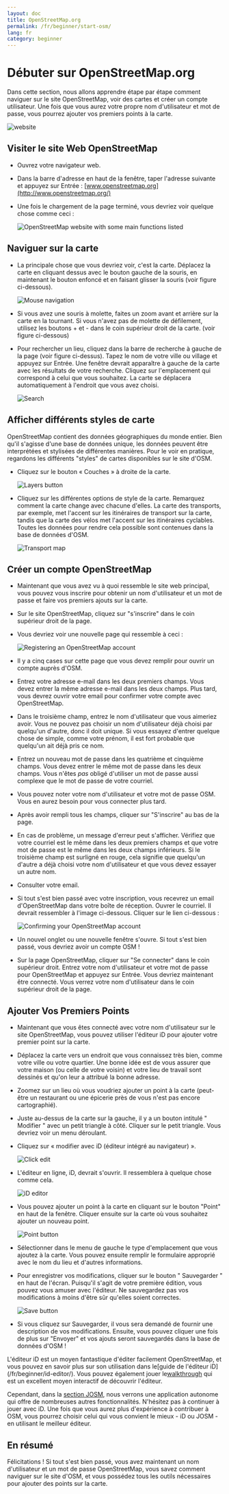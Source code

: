 ```yaml
---
layout: doc
title: OpenStreetMap.org
permalink: /fr/beginner/start-osm/
lang: fr
category: beginner
---
```


Débuter sur OpenStreetMap.org
====================================


Dans cette section, nous allons apprendre étape par étape comment naviguer sur le site OpenStreetMap, voir des cartes et créer un compte utilisateur. Une fois que vous aurez votre propre nom d'utilisateur et mot de passe, vous pourrez ajouter vos premiers points à la carte.

![website][]

Visiter le site Web OpenStreetMap
---------------------------------

-   Ouvrez votre navigateur web.
- Dans la barre d'adresse en haut de la fenêtre, taper l'adresse suivante et appuyez sur Entrée :
    [www.openstreetmap.org](http://www.openstreetmap.org/)
- Une fois le chargement de la page terminé, vous devriez voir quelque chose comme ceci :

    ![OpenStreetMap website with some main functions listed][]

Naviguer sur la carte
---------------------

- La principale chose que vous devriez voir, c'est la carte. Déplacez la carte en cliquant dessus avec le bouton gauche de la souris, en maintenant le bouton enfoncé et en faisant glisser la souris (voir figure ci-dessous).

    ![Mouse navigation][]

- Si vous avez une souris à molette, faites un zoom avant et arrière sur la carte en la tournant. Si vous n'avez pas de molette de défilement, utilisez les boutons + et - dans le coin supérieur droit de la carte. (voir figure ci-dessous)
- Pour rechercher un lieu, cliquez dans la barre de recherche à gauche de la page (voir figure ci-dessus). Tapez le nom de votre ville ou village et appuyez sur Entrée. Une fenêtre devrait apparaître à gauche de la carte avec les résultats de votre recherche. Cliquez sur l'emplacement qui correspond à celui que vous souhaitez. La carte se déplacera automatiquement à l'endroit que vous avez choisi.

    ![Search][]
   

Afficher différents styles de carte
-----------------------------------

OpenStreetMap contient des données géographiques du monde entier. Bien qu'il s'agisse d'une base de données unique, les données peuvent être interprétées et stylisées de différentes manières. Pour le voir en pratique, regardons les différents "styles" de cartes disponibles sur le site d'OSM.

- Cliquez sur le bouton « Couches » à droite de la carte.

    ![Layers button][]

- Cliquez sur les différentes options de style de la carte. Remarquez comment la carte change avec chacune d'elles. La carte des transports, par exemple, met l'accent sur les itinéraires de transport sur la carte, tandis que la carte des vélos met l'accent sur les itinéraires cyclables. Toutes les données pour rendre cela possible sont contenues dans la base de données d'OSM.

    ![Transport map][]

Créer un compte OpenStreetMap
---------------------------------

- Maintenant que vous avez vu à quoi ressemble le site web principal, vous pouvez vous inscrire pour obtenir un nom d'utilisateur et un mot de passe et faire vos premiers ajouts sur la carte.
- Sur le site OpenStreetMap, cliquez sur "s'inscrire" dans le coin supérieur droit de la page.
- Vous devriez voir une nouvelle page qui ressemble à ceci :

    ![Registering an OpenStreetMap account][]

- Il y a cinq cases sur cette page que vous devez remplir pour ouvrir un compte auprès d'OSM.
- Entrez votre adresse e-mail dans les deux premiers champs. Vous devez entrer la même adresse e-mail dans les deux champs. Plus tard, vous devrez ouvrir votre email pour confirmer votre compte avec OpenStreetMap.
- Dans le troisième champ, entrez le nom d'utilisateur que vous aimeriez avoir. Vous ne pouvez pas choisir un nom d'utilisateur déjà choisi par quelqu'un d'autre, donc il doit unique. Si vous essayez d'entrer quelque chose de simple, comme votre prénom, il est fort probable que quelqu'un ait déjà pris ce nom.
- Entrez un nouveau mot de passe dans les quatrième et cinquième champs. Vous devez entrer le même mot de passe dans les deux champs. Vous n'êtes *pas* obligé d'utiliser un mot de passe aussi complexe que le mot de passe de votre courriel.
- Vous pouvez noter votre nom d'utilisateur et votre mot de passe OSM. Vous en aurez besoin pour vous connecter plus tard.
- Après avoir rempli tous les champs, cliquer sur "S'inscrire" au bas de la page.
- En cas de problème, un message d'erreur peut s'afficher. Vérifiez que votre courriel est le même dans les deux premiers champs et que votre mot de passe est le même dans les deux champs inférieurs. Si le troisième champ est surligné en rouge, cela signifie que quelqu'un d'autre a déjà choisi votre nom d'utilisateur et que vous devez essayer un autre nom.
- Consulter votre email.
- Si tout s'est bien passé avec votre inscription, vous recevrez un email d'OpenStreetMap dans votre boîte de réception. Ouvrer le courriel. Il devrait ressembler à l'image ci-dessous. Cliquer sur le lien ci-dessous :

    ![Confirming your OpenStreetMap account][]

- Un nouvel onglet ou une nouvelle fenêtre s'ouvre. Si tout s'est bien passé, vous devriez avoir un compte OSM !
- Sur la page OpenStreetMap, cliquer sur "Se connecter" dans le coin supérieur droit. Entrez votre nom d'utilisateur et votre mot de passe pour OpenStreetMap et appuyez sur Entrée. Vous devriez maintenant être connecté. Vous verrez votre nom d'utilisateur dans le coin supérieur droit de la page.

Ajouter Vos Premiers Points
-----------------------------------

- Maintenant que vous êtes connecté avec votre nom d'utilisateur sur le site OpenStreetMap, vous pouvez utiliser l'éditeur iD pour ajouter votre premier point sur la carte.
- Déplacez la carte vers un endroit que vous connaissez très bien, comme votre ville ou votre quartier. Une bonne idée est de vous assurer que votre maison (ou celle de votre voisin) et votre lieu de travail sont dessinés et qu'on leur a attribué la bonne adresse. 
- Zoomez sur un lieu où vous voudriez ajouter un point à la carte (peut-être un restaurant ou une épicerie près de vous n'est pas encore cartographié).
- Juste au-dessus de la carte sur la gauche, il y a un bouton intitulé " Modifier " avec un petit triangle à côté. Cliquer sur le petit triangle. Vous devriez voir un menu déroulant.
- Cliquez sur « modifier avec iD (éditeur intégré au navigateur) ».

    ![Click edit][]

- L'éditeur en ligne, iD, devrait s'ouvrir. Il ressemblera à quelque chose comme cela.

    ![iD editor][]

- Vous pouvez ajouter un point à la carte en cliquant sur le bouton "Point" en haut de la fenêtre. Cliquer ensuite sur la carte où vous souhaitez ajouter un nouveau point.

    ![Point button][]    

- Sélectionner dans le menu de gauche le type d'emplacement que vous ajoutez à la carte. Vous pouvez ensuite remplir le formulaire approprié avec le nom du lieu et d'autres informations.
- Pour enregistrer vos modifications, cliquer sur le bouton " Sauvegarder " en haut de l'écran. Puisqu'il s'agit de votre première édition, vous pouvez vous amuser avec l'éditeur. Ne sauvegardez pas vos modifications à moins d'être sûr qu'elles soient correctes.

    ![Save button][]    

- Si vous cliquez sur Sauvegarder, il vous sera demandé de fournir une description de vos modifications. Ensuite, vous pouvez cliquer une fois de plus sur "Envoyer" et vos ajouts seront sauvegardés dans la base de données d'OSM !


L'éditeur iD est un moyen fantastique d'éditer facilement OpenStreetMap, et vous pouvez en savoir plus sur son utilisation dans le[guide de l'éditeur iD] (/fr/beginner/id-editor/). Vous pouvez également jouer le[walkthrough](http://www.openstreetmap.org/edit?editor=id#walkthrough=true) qui est un excellent moyen interactif de découvrir l'éditeur.

Cependant, dans la [section JOSM](/fr/josm/), nous verrons une application autonome qui offre de nombreuses autres fonctionnalités. N'hésitez pas à continuer à jouer avec iD. Une fois que vous aurez plus d'expérience à contribuer à OSM, vous pourrez choisir celui qui vous convient le mieux - iD ou JOSM - en utilisant le meilleur éditeur.

En résumé
-------

Félicitations ! Si tout s'est bien passé, vous avez maintenant un nom d'utilisateur et un mot de passe OpenStreetMap, vous savez comment naviguer sur le site d'OSM, et vous possédez tous les outils nécessaires pour ajouter des points sur la carte.



[website]: /images/beginner/start-osm_website.png
[OpenStreetMap website with some main functions listed]: /images/beginner/osm-website-main-functions.png
[Mouse navigation]: /images/beginner/mouse-navigation.png
[Search]: /images/beginner/search.png
[Layers button]: /images/beginner/layers.png
[Transport map]: /images/beginner/transport-map.png
[Registering an OpenStreetMap account]: /images/beginner/registering-account.png
[Confirming your OpenStreetMap account]: /images/beginner/confirming-account.png
[Click edit]: /images/beginner/click-edit.png
[iD editor]: /images/beginner/id-editor.png
[Point button]: /images/beginner/point-button.png
[Save button]: /images/beginner/save-button.png